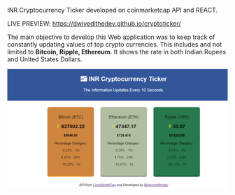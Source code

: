 INR Cryptocurrency Ticker developed on coinmarketcap API and  REACT.

LIVE PREVIEW: https://dwivedithedev.github.io/cryptoticker/

The main objective to develop this Web application was to keep track of constantly updating values of top crypto currencies.
This includes and not limited to <b>Bitcoin, Ripple, Ethereum</b>. It shows the rate in both Indian Rupees and United States Dollars.

<img src="https://raw.githubusercontent.com/dwivedithedev/cryptoticker/master/cryptotickervd.png" />
